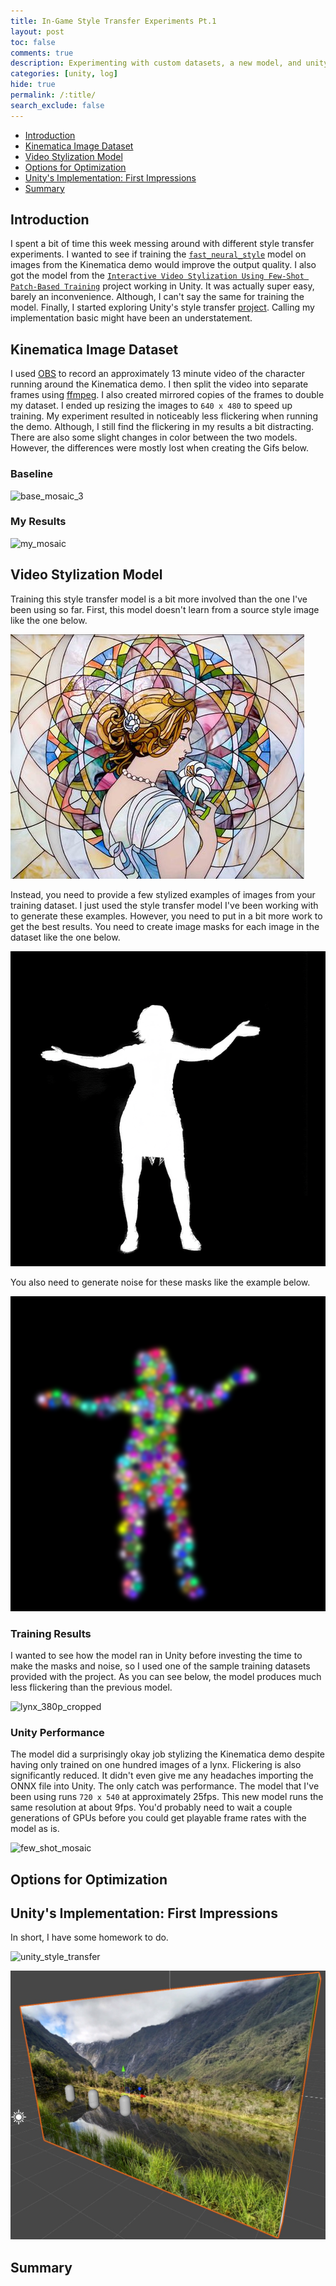 ```yaml
---
title: In-Game Style Transfer Experiments Pt.1
layout: post
toc: false
comments: true
description: Experimenting with custom datasets, a new model, and unity's style transfer project.
categories: [unity, log]
hide: true
permalink: /:title/
search_exclude: false
---
```




* [Introduction](#introduction)
* [Kinematica Image Dataset](#kinematica-image-dataset)
* [Video Stylization Model](#video-stylization-model)
* [Options for Optimization](#options-for-optimization)
* [Unity's Implementation: First Impressions](#unitys-implementation-first-impressions)
* [Summary](#summary)

## Introduction

I spent a bit of time this week messing around with different style transfer experiments. I wanted to see if training the [`fast_neural_style`](https://github.com/pytorch/examples/tree/master/fast_neural_style) model on images from the Kinematica demo would improve the output quality. I also got the model from the [`Interactive Video Stylization Using Few-Shot Patch-Based Training`](https://github.com/OndrejTexler/Few-Shot-Patch-Based-Training) project working in Unity. It was actually super easy, barely an inconvenience. Although, I can't say the same for training the model. Finally, I started exploring Unity's style transfer [project](https://github.com/UnityLabs/barracuda-style-transfer). Calling my implementation basic might have been an understatement.

## Kinematica Image Dataset

I used [OBS](https://obsproject.com/) to record an approximately 13 minute video of the character running around the Kinematica demo. I then split the video into separate frames using [ffmpeg](https://ffmpeg.org/). I also created mirrored copies of the frames to double my dataset. I ended up resizing the images to `640 x 480` to speed up training. My experiment resulted in noticeably less flickering when running the demo. Although, I still find the flickering in my results a bit distracting. There are also some slight changes in color between the two models. However, the differences were mostly lost when creating the Gifs below.

### Baseline

![base_mosaic_3](..\images\in-game-style-transfer-experiments\part-1\base_mosaic_3.gif)

### My Results

![my_mosaic](..\images\in-game-style-transfer-experiments\part-1\my_mosaic.gif)



## Video Stylization Model

Training this style transfer model is a bit more involved than the one I've been using so far. First, this model doesn't learn from a source style image like the one below.

![mosaic](..\images\in-game-style-transfer-experiments\part-1\mosaic.jpg)

Instead, you need to provide a few stylized examples of images from your training dataset. I just used the style transfer model I've been working with to generate these examples. However, you need to put in a bit more work to get the best results. You need to create image masks for each image in the dataset like the one below.

![111_mask](..\images\in-game-style-transfer-experiments\part-1\111_mask.png)

You also need to generate noise for these masks like the example below.

![111_noise](..\images\in-game-style-transfer-experiments\part-1\111_noise.png)

### Training Results

I wanted to see how the model ran in Unity before investing the time to make the masks and noise, so I used one of the sample training datasets provided with the project. As you can see below, the model produces much less flickering than the previous model.

![lynx_380p_cropped](..\images\in-game-style-transfer-experiments\part-1\lynx_380p_cropped.gif)

### Unity Performance

The model did a surprisingly okay job stylizing the Kinematica demo despite having only trained on one hundred images of a lynx. Flickering is also significantly reduced. It didn't even give me any headaches importing the ONNX file into Unity. The only catch was performance. The model that I've been using runs `720 x 540` at approximately 25fps. This new model runs the same resolution at about 9fps. You'd probably need to wait a couple generations of GPUs before you could get playable frame rates with the model as is.

![few_shot_mosaic](..\images\in-game-style-transfer-experiments\part-1\few_shot_mosaic.gif)



## Options for Optimization



## Unity's Implementation: First Impressions

In short, I have some homework to do. 







![unity_style_transfer](..\images\in-game-style-transfer-experiments\part-1\unity_style_transfer.gif)







![unity_style_transfer_scene](..\images\in-game-style-transfer-experiments\part-1\unity_style_transfer_scene_2.jpg)



## Summary

